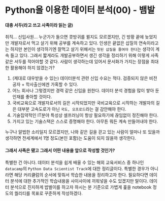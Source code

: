 # Python을 이용한 데이터 분석(00) - 뱀발

#### 대충 서두(라고 쓰고 사족이라 읽는 글)

취직... 신입사원... 누군가가 들으면 콧방귀를 뀔지도 모르겠지만, 긴 방황 끝에 늦었지만 개발자로서 먹고 살기 위해 공부를 계속하고 있다. 인생은 끝없은 삽질의 연속이라고는 하지만 본인이 생각하기엔 잘먹고 살기 위해서는 `헛된 삽질을 줄여야 한다`는 생각이 계속 들고 있다. 그래서 짧게라도 개발공부하면서 생긴 생각을 정리하기 위해 이렇게 사족같은 서두를 적어야할 것 같다. 사람이 생각하는데 있어서 문서화가 가지는 장점을 최대한 활용해야 하지 않겠는가?

1. (제대로 대우받을 수 있는) 데이터분석 관련 신입 수요는 적다. 검증되지 않은 비전공자 + 학사출신에겐 가혹할 수 있다.
2. 어느 회사나 그렇겠지만 경력 같은 신입을 원한다. 데이터 분석 경험을 많이 쌓아 둔 인재를 좋아할 것이다.
3. 국비교육으로 개발자로서의 길은 시작되었지만 국비교육으로 시작하는 개발자의 길은 대부분 고속도로가 아닌 `국도, 오프로드`라는 걸 감안해야 한다.
4. 기술집약적인 IT분야 특성상 셀프러닝이 항상 필요하기에 끊임없이 정진해야 한다.
5. 가지고 있는 기술스택은 스스로 증명해야 한다. 아무튼 뭐든 계속 만들어내야 한다.

누구나 알법한 소리일지 모르겠지만, 나와 같은 길을 걷고 있는 사람이 얼마나 또 있을까 생각하면 전세계에서 1명 정도(본인 포함)는 도움이 되지 않을까 생각한다.



#### 그래서 사족은 됐고 그래서 어떤 내용을 앞으로 작성할 것인가?

특별한 건 아니다. 데이터 분석을 쉽게 배울 수 있는 해외 교육서비스 중 하나인 `datacamp`의 `Python Data Scientist Track`에 대한 정리글이다. 특별한 경우가 아니라면 해당 커리큘럼의 순서에 맞춰서 학습한 내용을 정리하고자 한다. 필요하다면 데이터 분석에 대한 추가적인 학습내용을 사이사이에 끼워넣을 수도 있겠지만 말이다. 데이터 분석으로 진지하게 밥벌이를 하고자 하시는 분 기준으로 가볍게 훑을 notebook 정도의 퀄리티를 목표로 꾸준하게 작성하겠다.

